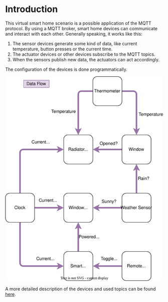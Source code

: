 # Introduction

This virtual smart home scenario is a possible application of the MQTT protocol.
By using a MQTT broker, smart home devices can communicate and interact with
each other. Generally speaking, it works like this:

1. The sensor devices generate some kind of data, like current temperature,
button presses or the current time.
2. The actuator devices or other devices subscribe to the MQTT topics.
3. When the sensors publish new data, the actuators can act accordingly.

The configuration of the devices is done programmatically.

![Smart Home Image](smart-home.svg)

A more detailed description of the devices and used topics can be found
[here](devices.md).